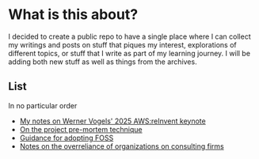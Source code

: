 # What is this about?
I decided to create a public repo to have a single place where I can collect my writings and posts on stuff that piques my interest, explorations of different topics, or stuff that I write as part of my learning journey.
I will be adding both new stuff as well as things from the archives.

## List
In no particular order

- [My notes on Werner Vogels' 2025 AWS:reInvent keynote](./notes-vogel-aws24.md)
- [On the project pre-mortem technique](./on-premortems.md)
- [Guidance for adopting FOSS](./foss.md)
- [Notes on the overreliance of organizations on consulting firms](./overreliance-consultancies.md)
